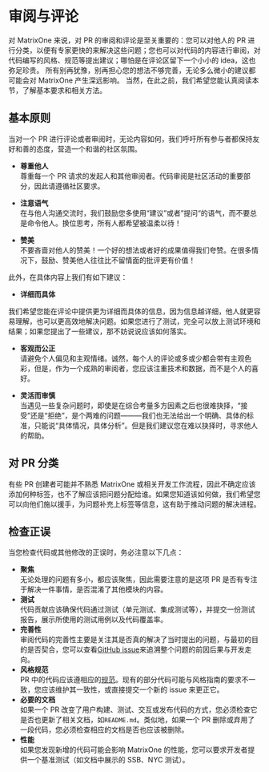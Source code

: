 # **审阅与评论**

对 MatrixOne 来说，对 PR 的审阅和评论是至关重要的：您可以对他人的 PR 进行分类，以便有专家更快的来解决这些问题；您也可以对代码的内容进行审阅，对代码编写的风格、规范等提出建议；哪怕是在评论区留下一个小小的 idea，这也弥足珍贵。
所有别再犹豫，别再担心您的想法不够完善，无论多么微小的建议都可能会对 MatrixOne 产生深远影响。
当然，在此之前，我们希望您能认真阅读本节，了解基本要求和相关方法。

## **基本原则**

当对一个 PR 进行评论或者审阅时，无论内容如何，我们呼吁所有参与者都保持友好和善的态度，营造一个和谐的社区氛围。

* **尊重他人**  
尊重每一个 PR 请求的发起人和其他审阅者。代码审阅是社区活动的重要部分，因此请遵循社区要求。

* **注意语气**   
在与他人沟通交流时，我们鼓励您多使用“建议”或者”提问“的语气，而不要总是命令他人。换位思考，所有人都希望被温柔以待！  

* **赞美**  
不要吝啬对他人的赞美！一个好的想法或者好的成果值得我们夸赞。在很多情况下，鼓励、赞美他人往往比不留情面的批评更有价值！  

此外，在具体内容上我们有如下建议：  

* **详细而具体**  

我们希望您能在评论中提供更为详细而具体的信息，因为信息越详细，他人就更容易理解，也可以更高效地解决问题。如果您进行了测试，完全可以放上测试环境和结果；如果您提出了一些建议，那不妨说说应该如何落实。

* **客观而公正**  
请避免个人偏见和主观情绪。诚然，每个人的评论或多或少都会带有主观色彩，但是，作为一个成熟的审阅者，您应该注重技术和数据，而不是个人的喜好。

* **灵活而审慎**  
当遇见一些复杂问题时，即使是在综合考量多方因素之后也很难抉择，“接受”还是“拒绝”，是个两难的问题———我们也无法给出一个明确、具体的标准，只能说“具体情况，具体分析”。但是我们建议您在难以抉择时，寻求他人的帮助。

## **对 PR 分类**

有些 PR 创建者可能并不熟悉 MatrixOne 或相关开发工作流程，因此不确定应该添加何种标签，也不了解应该把问题分配给谁。如果您知道该如何做，我们希望您可以向他们施以援手，为问题补充上标签等信息，这有助于推动问题的解决进程。

## **检查正误**

当您检查代码或其他修改的正误时，务必注意以下几点：

* **聚焦**  
  无论处理的问题有多小，都应该聚焦，因此需要注意的是这项 PR 是否有专注于解决一件事情，是否混淆了其他模块的内容。
* **测试**  
  代码贡献应该确保代码通过测试（单元测试、集成测试等），并提交一份测试报告，展示所使用的测试用例以及代码覆盖率。
* **完善性**  
  审阅代码的完善性主要是关注其是否真的解决了当时提出的问题，与最初的目的是否契合，您可以查看[GitHub issue](https://github.com/matrixorigin/matrixone/issues/new/choose)来追溯整个问题的前因后果与开发走向。
* **风格规范**  
  PR 中的代码应该遵相应的[规范](contribute-code.md#get-familiar-with-style)。现有的部分代码可能与风格指南的要求不一致，您应该维护其一致性，或直接提交一个新的 issue 来更正它。
* **必要的文档**  
  如果一个 PR 改变了用户构建、测试、交互或发布代码的方式，您必须检查它是否也更新了相关文档，如`README.md`。类似地，如果一个 PR 删除或弃用了一段代码，您必须检查相应的文档是否也应该被删除。
* **性能**  
  如果您发现新增的代码可能会影响 MatrixOne 的性能，您可以要求开发者提供一个基准测试（如文档中展示的 SSB、NYC 测试）。
